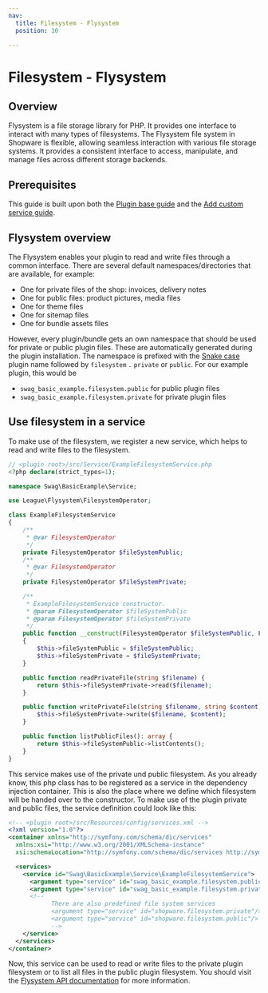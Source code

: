 ```yaml
---
nav:
  title: Filesystem - Flysystem
  position: 10

---
```


# Filesystem - Flysystem

## Overview

Flysystem is a file storage library for PHP. It provides one interface to interact with many types of filesystems. The Flysystem file system in Shopware is flexible, allowing seamless interaction with various file storage systems. It provides a consistent interface to access, manipulate, and manage files across different storage backends.

## Prerequisites

This guide is built upon both the [Plugin base guide](../../plugin-base-guide) and the [Add custom service guide](../../plugin-fundamentals/add-custom-service).

## Flysystem overview

The Flysystem enables your plugin to read and write files through a common interface. There are several default namespaces/directories that are available, for example:

* One for private files of the shop: invoices, delivery notes
* One for public files: product pictures, media files
* One for theme files
* One for sitemap files
* One for bundle assets files

However, every plugin/bundle gets an own namespace that should be used for private or public plugin files. These are automatically generated during the plugin installation. The namespace is prefixed with the [Snake case](https://en.wikipedia.org/wiki/Snake_case) plugin name followed by `filesystem` `.` `private` or `public`. For our example plugin, this would be

* `swag_basic_example.filesystem.public` for public plugin files
* `swag_basic_example.filesystem.private` for private plugin files

## Use filesystem in a service

To make use of the filesystem, we register a new service, which helps to read and write files to the filesystem.

```php
// <plugin root>/src/Service/ExampleFilesystemService.php
<?php declare(strict_types=1);

namespace Swag\BasicExample\Service;

use League\Flysystem\FilesystemOperator;

class ExampleFilesystemService
{
    /**
     * @var FilesystemOperator
     */
    private FilesystemOperator $fileSystemPublic;
    /**
     * @var FilesystemOperator
     */
    private FilesystemOperator $fileSystemPrivate;

    /**
     * ExampleFilesystemService constructor.
     * @param FilesystemOperator $fileSystemPublic
     * @param FilesystemOperator $fileSystemPrivate
     */
    public function __construct(FilesystemOperator $fileSystemPublic, FilesystemOperator $fileSystemPrivate)
    {
        $this->fileSystemPublic = $fileSystemPublic;
        $this->fileSystemPrivate = $fileSystemPrivate;
    }

    public function readPrivateFile(string $filename) {
        return $this->fileSystemPrivate->read($filename);
    }

    public function writePrivateFile(string $filename, string $content) {
        $this->fileSystemPrivate->write($filename, $content);
    }

    public function listPublicFiles(): array {
        return $this->fileSystemPublic->listContents();
    }
}
```

This service makes use of the private und public filesystem. As you already know, this php class has to be registered as a service in the dependency injection container. This is also the place where we define which filesystem will be handed over to the constructor. To make use of the plugin private and public files, the service definition could look like this:

```xml
<!-- <plugin root>/src/Resources/config/services.xml -->
<?xml version="1.0"?>
<container xmlns="http://symfony.com/schema/dic/services"
  xmlns:xsi="http://www.w3.org/2001/XMLSchema-instance"
  xsi:schemaLocation="http://symfony.com/schema/dic/services http://symfony.com/schema/dic/services/services-1.0.xsd">

  <services>
    <service id="Swag\BasicExample\Service\ExampleFilesystemService">
      <argument type="service" id="swag_basic_example.filesystem.public" />
      <argument type="service" id="swag_basic_example.filesystem.private" />
      <!--
            There are also predefined file system services
            <argument type="service" id="shopware.filesystem.private"/>
            <argument type="service" id="shopware.filesystem.public"/>
            -->
    </service>
  </services>
</container>
```

Now, this service can be used to read or write files to the private plugin filesystem or to list all files in the public plugin filesystem. You should visit the [Flysystem API documentation](https://flysystem.thephpleague.com/docs/usage/filesystem-api/) for more information.
